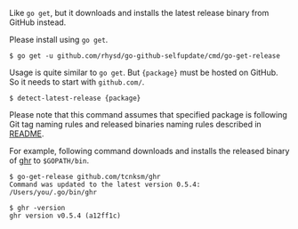 Like `go get`, but it downloads and installs the latest release binary from GitHub instead.

Please install using `go get`.

```
$ go get -u github.com/rhysd/go-github-selfupdate/cmd/go-get-release
```

Usage is quite similar to `go get`. But `{package}` must be hosted on GitHub. So it needs to start with `github.com/`.

```
$ detect-latest-release {package}
```

Please note that this command assumes that specified package is following Git tag naming rules and released binaries naming rules described in [README](../../README.md).

For example, following command downloads and installs the released binary of [ghr](https://github.com/tcnksm/ghr) to `$GOPATH/bin`.

```
$ go-get-release github.com/tcnksm/ghr
Command was updated to the latest version 0.5.4: /Users/you/.go/bin/ghr

$ ghr -version
ghr version v0.5.4 (a12ff1c)
```

